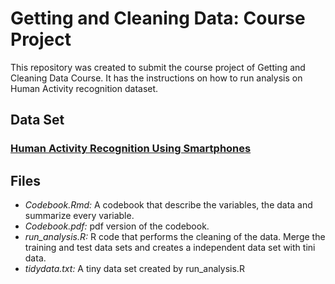# Getting and Cleaning Data: Course Project

This repository was created to submit the course project of Getting and Cleaning Data Course. It has the instructions on how to run analysis on Human Activity recognition dataset.

## Data Set
### [Human Activity Recognition Using Smartphones](http://archive.ics.uci.edu/ml/datasets/Human+Activity+Recognition+Using+Smartphones)

## Files
- *Codebook.Rmd:* A codebook that describe the variables, the data and summarize every variable.
- *Codebook.pdf:* pdf version of the codebook.
- *run_analysis.R:* R code that performs the cleaning of the data. Merge the training and test data sets and creates a independent data set with tini data.
- *tidydata.txt:* A tiny data set created by run_analysis.R
